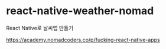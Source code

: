 # react-native-weather-nomad
React Native로 날씨앱 만들기

https://academy.nomadcoders.co/p/fucking-react-native-apps
